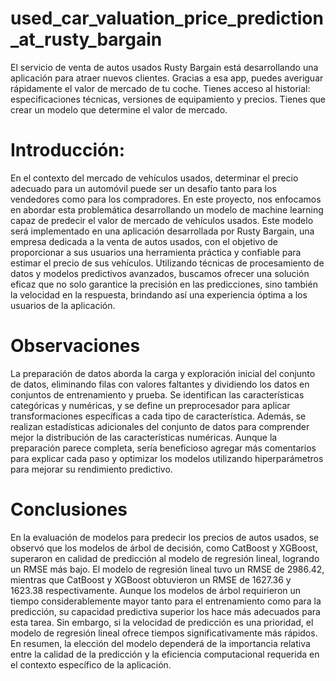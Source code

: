# used_car_valuation_price_prediction_at_rusty_bargain

El servicio de venta de autos usados Rusty Bargain está desarrollando una aplicación para atraer nuevos clientes. Gracias a esa app, puedes averiguar rápidamente el valor de mercado de tu coche. Tienes acceso al historial: especificaciones técnicas, versiones de equipamiento y precios. Tienes que crear un modelo que determine el valor de mercado.

# Introducción:

En el contexto del mercado de vehículos usados, determinar el precio adecuado para un automóvil puede ser un desafío tanto para los vendedores como para los compradores. En este proyecto, nos enfocamos en abordar esta problemática desarrollando un modelo de machine learning capaz de predecir el valor de mercado de vehículos usados. Este modelo será implementado en una aplicación desarrollada por Rusty Bargain, una empresa dedicada a la venta de autos usados, con el objetivo de proporcionar a sus usuarios una herramienta práctica y confiable para estimar el precio de sus vehículos. Utilizando técnicas de procesamiento de datos y modelos predictivos avanzados, buscamos ofrecer una solución eficaz que no solo garantice la precisión en las predicciones, sino también la velocidad en la respuesta, brindando así una experiencia óptima a los usuarios de la aplicación.

# Observaciones

La preparación de datos aborda la carga y exploración inicial del conjunto de datos, eliminando filas con valores faltantes y dividiendo los datos en conjuntos de entrenamiento y prueba. Se identifican las características categóricas y numéricas, y se define un preprocesador para aplicar transformaciones específicas a cada tipo de característica. Además, se realizan estadísticas adicionales del conjunto de datos para comprender mejor la distribución de las características numéricas. Aunque la preparación parece completa, sería beneficioso agregar más comentarios para explicar cada paso y optimizar los modelos utilizando hiperparámetros para mejorar su rendimiento predictivo.

# Conclusiones

En la evaluación de modelos para predecir los precios de autos usados, se observó que los modelos de árbol de decisión, como CatBoost y XGBoost, superaron en calidad de predicción al modelo de regresión lineal, logrando un RMSE más bajo. El modelo de regresión lineal tuvo un RMSE de 2986.42, mientras que CatBoost y XGBoost obtuvieron un RMSE de 1627.36 y 1623.38 respectivamente. Aunque los modelos de árbol requirieron un tiempo considerablemente mayor tanto para el entrenamiento como para la predicción, su capacidad predictiva superior los hace más adecuados para esta tarea. Sin embargo, si la velocidad de predicción es una prioridad, el modelo de regresión lineal ofrece tiempos significativamente más rápidos. En resumen, la elección del modelo dependerá de la importancia relativa entre la calidad de la predicción y la eficiencia computacional requerida en el contexto específico de la aplicación.
